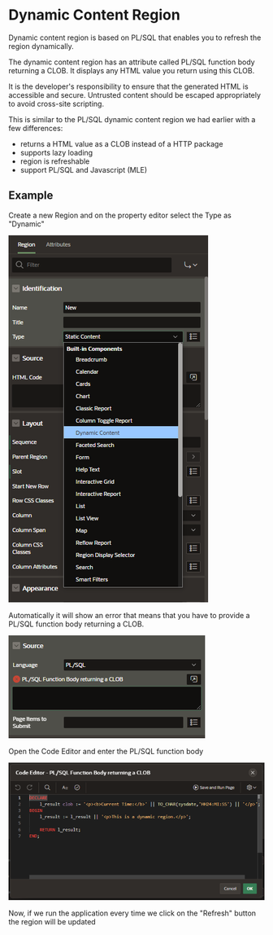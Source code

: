 # Dynamic Content Region

Dynamic content region is based on PL/SQL that enables you to refresh the region dynamically.

The dynamic content region has an attribute called PL/SQL function body returning a CLOB. It displays any HTML value you return using this CLOB.

It is the developer's responsibility to ensure that the generated HTML is accessible and secure. Untrusted content should be escaped appropriately to avoid cross-site scripting.

This is similar to the PL/SQL dynamic content region we had earlier with a few differences:

- returns a HTML value as a CLOB instead of a HTTP package
- supports lazy loading
- region is refreshable
- support PL/SQL and Javascript (MLE)

## Example

Create a new Region and on the property editor select the Type as "Dynamic"

![Dynamic Content Region](images/dynamic_content_region.png)

Automatically it will show an error that means that you have to provide a PL/SQL function body returning a CLOB.

![Dynamic Content Region Error](images/dynamic_content_region_error.png)

Open the Code Editor and enter the PL/SQL function body

![Dynamic Content Region PLSQL Editor](images/dynamic_content_region_editor.png)

Now, if we run the application every time we click on the "Refresh" button the region will be updated
